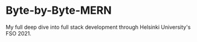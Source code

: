 # Byte-by-Byte-MERN
My full deep dive into full stack development through Helsinki University's FSO 2021.
